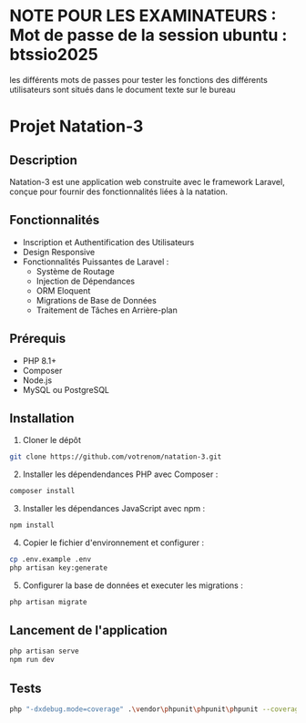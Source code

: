 # NOTE POUR LES EXAMINATEURS : Mot de passe de la session ubuntu : btssio2025
les différents mots de passes pour tester les fonctions des différents utilisateurs sont situés dans le document texte sur le bureau
# Projet Natation-3

## Description

Natation-3 est une application web construite avec le framework Laravel, conçue pour fournir des fonctionnalités liées à la natation.

## Fonctionnalités

- Inscription et Authentification des Utilisateurs
- Design Responsive
- Fonctionnalités Puissantes de Laravel :
  - Système de Routage
  - Injection de Dépendances
  - ORM Eloquent
  - Migrations de Base de Données
  - Traitement de Tâches en Arrière-plan

## Prérequis

- PHP 8.1+
- Composer
- Node.js
- MySQL ou PostgreSQL

## Installation

1. Cloner le dépôt
```bash
git clone https://github.com/votrenom/natation-3.git

```


2. Installer les dépendendances PHP avec Composer :
```bash
composer install

```
3. Installer les dépendances JavaScript avec npm :
```bash
npm install
```

4. Copier le fichier d'environnement et configurer :
```bash
cp .env.example .env
php artisan key:generate
```
5. Configurer la base de données et executer les migrations :
```bash
php artisan migrate
```
## Lancement de l'application
```bash
php artisan serve
npm run dev
```



## Tests
```bash
php "-dxdebug.mode=coverage" .\vendor\phpunit\phpunit\phpunit --coverage-html .\documents\phpunit
```
